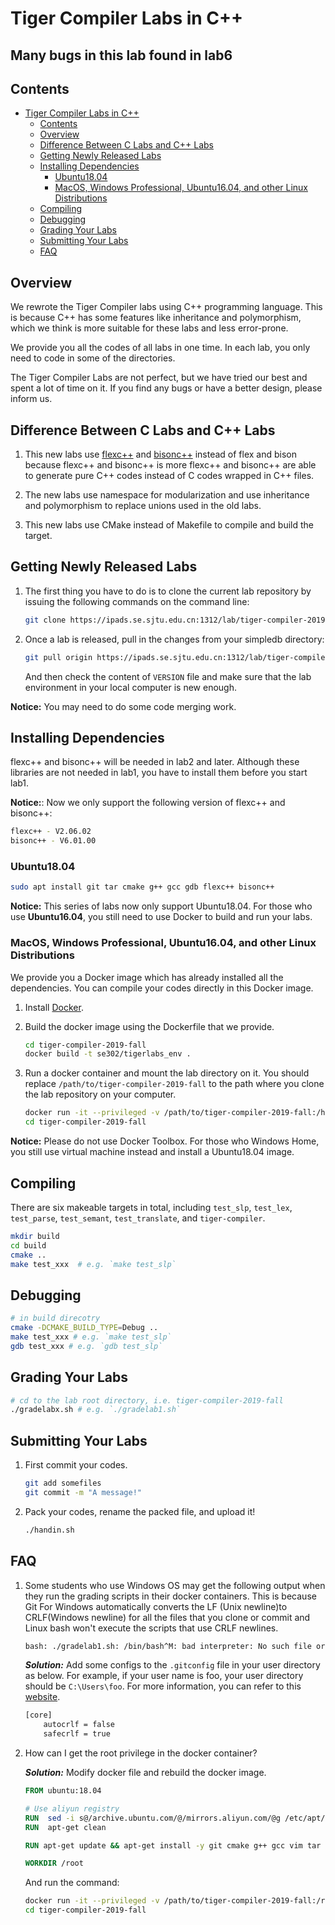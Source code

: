 # Tiger Compiler Labs in C++
## Many bugs in this lab found in lab6
## Contents

- [Tiger Compiler Labs in C++](#tiger-compiler-labs-in-c)
  - [Contents](#contents)
  - [Overview](#overview)
  - [Difference Between C Labs and C++ Labs](#difference-between-c-labs-and-c-labs)
  - [Getting Newly Released Labs](#getting-newly-released-labs)
  - [Installing Dependencies](#installing-dependencies)
    - [Ubuntu18.04](#ubuntu1804)
    - [MacOS, Windows Professional, Ubuntu16.04, and other Linux Distributions](#macos-windows-professional-ubuntu1604-and-other-linux-distributions)
  - [Compiling](#compiling)
  - [Debugging](#debugging)
  - [Grading Your Labs](#grading-your-labs)
  - [Submitting Your Labs](#submitting-your-labs)
  - [FAQ](#faq)

## Overview

We rewrote the Tiger Compiler labs using C++ programming language. This is because C++ has some features like inheritance and polymorphism, which we think is more suitable for these labs and less error-prone.

We provide you all the codes of all labs in one time. In each lab, you only need to code in some of the directories.

The Tiger Compiler Labs are not perfect, but we have tried our best and spent a lot of time on it. If you find any bugs or have a better design, please inform us.

## Difference Between C Labs and C++ Labs

1. This new labs use [flexc++](https://fbb-git.gitlab.io/flexcpp/manual/flexc++.html) and [bisonc++](https://fbb-git.gitlab.io/bisoncpp/manual/bisonc++.html) instead of flex and bison because flexc++ and bisonc++ is more flexc++ and bisonc++ are able to generate pure C++ codes instead of C codes wrapped in C++ files.

2. The new labs use namespace for modularization and use inheritance and polymorphism to replace unions used in the old labs.

3. This new labs use CMake instead of Makefile to compile and build the target.

## Getting Newly Released Labs

1. The first thing you have to do is to clone the current lab repository by issuing the following commands on the command line:

   ```bash
   git clone https://ipads.se.sjtu.edu.cn:1312/lab/tiger-compiler-2019-fall.git
   ```

2. Once a lab is released, pull in the changes from your simpledb directory:

   ```bash
   git pull origin https://ipads.se.sjtu.edu.cn:1312/lab/tiger-compiler-2019-fall.git master
   ```

   And then check the content of `VERSION` file and make sure that the lab environment in your local computer is new enough.

**Notice:** You may need to do some code merging work.

## Installing Dependencies

flexc++ and bisonc++ will be needed in lab2 and later.
Although these libraries are not needed in lab1, you have to install them before you start lab1.

**Notice:**: Now we only support the following version of flexc++ and bisonc++:

```bash
flexc++ - V2.06.02
bisonc++ - V6.01.00
```

### Ubuntu18.04

```bash
sudo apt install git tar cmake g++ gcc gdb flexc++ bisonc++
```

**Notice:** This series of labs now only support Ubuntu18.04. For those who use **Ubuntu16.04**, you still need to use Docker to build and run your labs.

### MacOS, Windows Professional, Ubuntu16.04, and other Linux Distributions

We provide you a Docker image which has already installed all the dependencies. You can compile your codes directly in this Docker image.

1. Install [Docker](https://docs.docker.com/).

2. Build the docker image using the Dockerfile that we provide.

    ```bash
    cd tiger-compiler-2019-fall
    docker build -t se302/tigerlabs_env .
    ```

3. Run a docker container and mount the lab directory on it. You should replace `/path/to/tiger-compiler-2019-fall` to the path where you clone the lab repository on your computer.

    ```bash
    docker run -it --privileged -v /path/to/tiger-compiler-2019-fall:/home/stu/tiger-compiler-2019-fall se302/tigerlabs_env:latest /bin/bash
    cd tiger-compiler-2019-fall
    ```

**Notice:** Please do not use Docker Toolbox. For those who Windows Home, you still use virtual machine instead and install a Ubuntu18.04 image.

## Compiling

There are six makeable targets in total, including `test_slp`, `test_lex`, `test_parse`, `test_semant`, `test_translate`, and `tiger-compiler`.

```bash
mkdir build
cd build
cmake ..
make test_xxx  # e.g. `make test_slp`
```

## Debugging

```bash
# in build direcotry
cmake -DCMAKE_BUILD_TYPE=Debug ..
make test_xxx # e.g. `make test_slp`
gdb test_xxx # e.g. `gdb test_slp`
```

## Grading Your Labs

```bash
# cd to the lab root directory, i.e. tiger-compiler-2019-fall
./gradelabx.sh # e.g. `./gradelab1.sh`
```

## Submitting Your Labs

1. First commit your codes.

   ```bash
   git add somefiles
   git commit -m "A message!"
   ```

2. Pack your codes, rename the packed file, and upload it!

   ```bash
   ./handin.sh
   ```

## FAQ

1. Some students who use Windows OS may get the following output when they run the grading scripts in their docker containers. This is because Git For Windows automatically converts the LF (Unix newline)to CRLF(Windows newline) for all the files that you clone or commit and Linux bash won't execute the scripts that use CRLF newlines.

    ```bash
    bash: ./gradelab1.sh: /bin/bash^M: bad interpreter: No such file or directory
    ```

    ***Solution:*** Add some configs to the `.gitconfig` file in your user directory as below. For example, if your user name is foo, your user directory should be `C:\Users\foo`. For more information, you can refer to this [website](https://github.com/cssmagic/blog/issues/22).

    ```txt
    [core]
        autocrlf = false
        safecrlf = true
    ```

2. How can I get the root privilege in the docker container?

   ***Solution:*** Modify docker file and rebuild the docker image.

   ```dockerfile
   FROM ubuntu:18.04

   # Use aliyun registry
   RUN  sed -i s@/archive.ubuntu.com/@/mirrors.aliyun.com/@g /etc/apt/sources.list
   RUN  apt-get clean

   RUN apt-get update && apt-get install -y git cmake g++ gcc vim tar gdb flexc++ bisonc++

   WORKDIR /root
   ```

   And run the command:

   ```bash
   docker run -it --privileged -v /path/to/tiger-compiler-2019-fall:/root/tiger-compiler-2019-fall se302/tigerlabs_env:latest /bin/bash
   cd tiger-compiler-2019-fall
   ```
